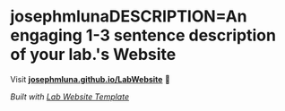 
# josephmlunaDESCRIPTION=An engaging 1-3 sentence description of your lab.'s Website

Visit **[josephmluna.github.io/LabWebsite](https://josephmluna.github.io/LabWebsite)** 🚀

_Built with [Lab Website Template](https://greene-lab.gitbook.io/lab-website-template-docs)_

